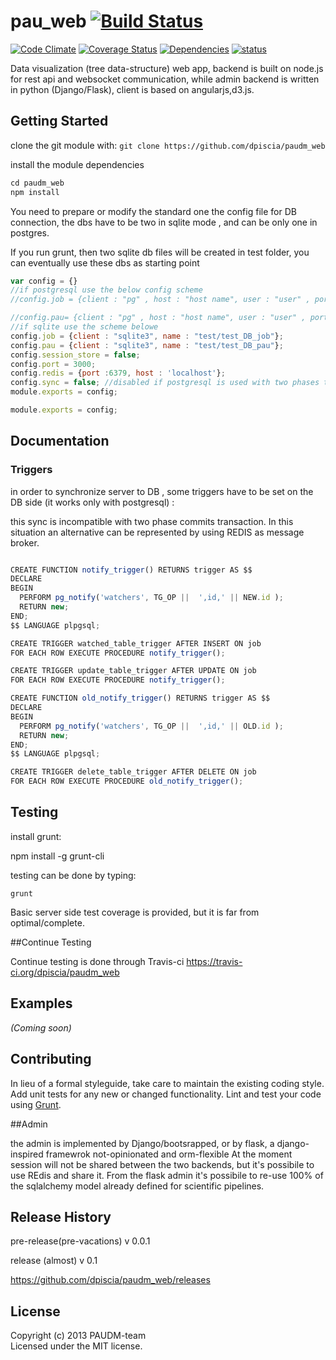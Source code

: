 # pau_web [![Build Status](https://secure.travis-ci.org/dpiscia/paudm_web.png?branch=master)](http://travis-ci.org/dpiscia/paudm_web)

[![Code Climate](https://codeclimate.com/github/dpiscia/paudm_web.png)](https://codeclimate.com/github/dpiscia/paudm_web)
[![Coverage Status](https://coveralls.io/repos/dpiscia/paudm_web/badge.png)](https://coveralls.io/r/dpiscia/paudm_web)
[![Dependencies](https://david-dm.org/dpiscia/paudm_web.png)](https://david-dm.org/dpiscia/paudm_web)
[![status](https://sourcegraph.com/api/repos/github.com/dpiscia/paudm_web/badges/status.png)](https://sourcegraph.com/github.com/dpiscia/paudm_web)

Data visualization (tree data-structure) web app,
backend is built on node.js for rest api and websocket communication, while admin backend is written in python (Django/Flask), client is based on angularjs,d3.js.

## Getting Started
clone the  git module with: `git clone https://github.com/dpiscia/paudm_web`

install the module dependencies

```javascript
cd paudm_web
npm install
```
You need to prepare or modify the standard one the config file for DB connection, the dbs have to be two in sqlite mode ,
and can be only one in postgres.

If you run grunt, then two sqlite db files will be created in test folder, you can eventually use these dbs as starting point
```javascript
var config = {}
//if postgresql use the below config scheme
//config.job = {client : "pg" , host : "host name", user : "user" , port : 5432 , password : "pwd" , name : "db_name" }; 

//config.pau= {client : "pg" , host : "host name", user : "user" , port : 5432 ,password : "pwd" , name : "db_name" }; 
//if sqlite use the scheme belowe
config.job = {client : "sqlite3", name : "test/test_DB_job"};
config.pau = {client : "sqlite3", name : "test/test_DB_pau"};
config.session_store = false;
config.port = 3000;
config.redis = {port :6379, host : 'localhost'};
config.sync = false; //disabled if postgresql is used with two phases transaction or with sqlite3
module.exports = config;

module.exports = config;
```

## Documentation


### Triggers
in order to synchronize server to DB , some triggers have to be set on the DB side (it works only with postgresql) :

this sync is incompatible with two phase commits transaction. 
In this situation an alternative
can be represented by using REDIS as message broker.

```javascript

CREATE FUNCTION notify_trigger() RETURNS trigger AS $$
DECLARE
BEGIN
  PERFORM pg_notify('watchers', TG_OP ||  ',id,' || NEW.id );
  RETURN new;
END;
$$ LANGUAGE plpgsql;
```

```javascript
CREATE TRIGGER watched_table_trigger AFTER INSERT ON job 
FOR EACH ROW EXECUTE PROCEDURE notify_trigger();
```
```javascript
CREATE TRIGGER update_table_trigger AFTER UPDATE ON job 
FOR EACH ROW EXECUTE PROCEDURE notify_trigger();
```

```javascript
CREATE FUNCTION old_notify_trigger() RETURNS trigger AS $$
DECLARE
BEGIN
  PERFORM pg_notify('watchers', TG_OP ||  ',id,' || OLD.id );
  RETURN new;
END;
$$ LANGUAGE plpgsql;

```
```javascript
CREATE TRIGGER delete_table_trigger AFTER DELETE ON job 
FOR EACH ROW EXECUTE PROCEDURE old_notify_trigger();
```
## Testing

install grunt:

npm install -g grunt-cli


testing can be done by typing:
```shell
grunt
```

Basic server side test coverage is provided, but it is far from optimal/complete.

##Continue Testing

Continue testing is done through Travis-ci https://travis-ci.org/dpiscia/paudm_web

## Examples
_(Coming soon)_

## Contributing
In lieu of a formal styleguide, take care to maintain the existing coding style. Add unit tests for any new or changed functionality. Lint and test your code using [Grunt](http://gruntjs.com/).

##Admin

the admin is implemented by Django/bootsrapped, or by flask, a django-inspired framewrok not-opinionated and orm-flexible
At the moment session will not be shared between the two backends, but it's possibile to use REdis and share it.
From the flask admin it's possibile to re-use 100% of the sqlalchemy model already defined for scientific pipelines.
## Release History
pre-release(pre-vacations) v 0.0.1 

release (almost) v 0.1

https://github.com/dpiscia/paudm_web/releases

## License
Copyright (c) 2013 PAUDM-team  
Licensed under the MIT license.


